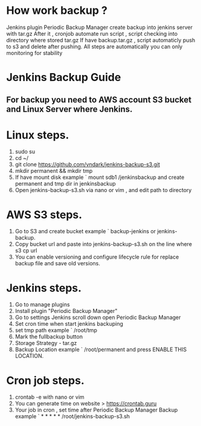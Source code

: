 # How work backup ?

Jenkins plugin Periodic Backup Manager create backup into jenkins server with tar.gz
After it , cronjob automate run script , script checking into directory where stored tar.gz
If have backup.tar.gz , script automaticly push to s3 and delete after pushing.
All steps are automatically you can only monitoring for stability

# Jenkins Backup Guide

## For backup you need to AWS account S3 bucket and Linux Server where Jenkins.

# Linux steps.
1. sudo su
2. cd ~/
3. git clone https://github.com/vndark/jenkins-backup-s3.git
4. mkdir permanent && mkdir tmp
5. If have mount disk example ` mount sdb1 /jenkinsbackup
   and create permanent and tmp dir in jenkinsbackup
6. Open jenkins-backup-s3.sh via nano or vim , and edit path to directory
   
# AWS S3 steps.
1. Go to S3 and create bucket example ` backup-jenkins or jenkins-backup.
2. Copy bucket url and paste into jenkins-backup-s3.sh on the line where s3 cp url
3. You can enable versioning and configure lifecycle rule for replace backup file and save old versions.

# Jenkins steps.
1. Go to manage plugins
2. Install plugin "Periodic Backup Manager"
3. Go to settings Jenkins scroll down open Periodic Backup Manager
4. Set cron time when start jenkins backuping
5. set tmp path example ` /root/tmp
6. Mark the fullbackup button
7. Storage Strategy - tar.gz
8. Backup Location example ` /root/permanent  and press ENABLE THIS LOCATION.

# Cron job steps.
1. crontab -e with nano or vim
2. You can generate time on website > https://crontab.guru
3. Your job in cron , set time after Periodic Backup Manager Backup example `  * * * * * /root/jenkins-backup-s3.sh
